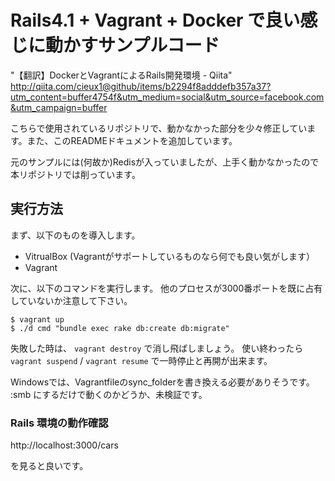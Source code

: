 # Rails4.1 + Vagrant + Docker で良い感じに動かすサンプルコード

"【翻訳】DockerとVagrantによるRails開発環境 - Qiita" http://qiita.com/cieux1@github/items/b2294f8adddefb357a37?utm_content=buffer4754f&utm_medium=social&utm_source=facebook.com&utm_campaign=buffer

こちらで使用されているリポジトリで、動かなかった部分を少々修正しています。また、このREADMEドキュメントを追加しています。

元のサンプルには(何故か)Redisが入っていましたが、上手く動かなかったので本リポジトリでは削っています。


## 実行方法

まず、以下のものを導入します。

* VitrualBox (Vagrantがサポートしているものなら何でも良い気がします）
* Vagrant

次に、以下のコマンドを実行します。
他のプロセスが3000番ポートを既に占有していないか注意して下さい。

```
$ vagrant up
$ ./d cmd "bundle exec rake db:create db:migrate"
```

失敗した時は、 ```vagrant destroy``` で消し飛ばしましょう。 使い終わったら ```vagrant suspend``` / ```vagrant resume``` で一時停止と再開が出来ます。

Windowsでは、Vagrantfileのsync_folderを書き換える必要がありそうです。 :smb にするだけで動くのかどうか、未検証です。

### Rails 環境の動作確認

http://localhost:3000/cars

を見ると良いです。